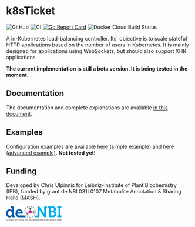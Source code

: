 # k8sTicket
![GitHub](https://img.shields.io/github/license/ipb-halle/k8sticket)
![CI](https://github.com/ipb-halle/k8sTicket/workflows/CI/badge.svg)
[![Go Report Card](https://goreportcard.com/badge/github.com/ipb-halle/k8sTicket)](https://goreportcard.com/report/github.com/ipb-halle/k8sTicket)
![Docker Cloud Build Status](https://img.shields.io/docker/cloud/build/ipbhalle/k8sticket)



A in-Kubernetes load-balancing controller. Its' objective is to scale stateful HTTP applications based on the number of users in Kubernetes. It is mainly designed for applications using WebSockets, but should also support XHR applications.  

**The current implementation is still a beta version. It is being tested in the moment.**

## Documentation
The documentation and complete explanations are available [in this document](docs/Documentation.md).

## Examples
Configuration examples are available [here (simple example)](examples/simple_example) and [here (advanced example)](examples/advanced_example).
**Not tested yet!**

## Funding
Developed by Chris Ulpinnis for Leibniz-Institute of Plant Biochemistry (IPB), funded by grant de.NBI 031L0107 Metabolite Annotation & Sharing Halle (MASH).

<img src="https://raw.githubusercontent.com/ipb-halle/k8sTicket/master/docs/denbi-logo-color.svg?sanitize=true" width="30%">
